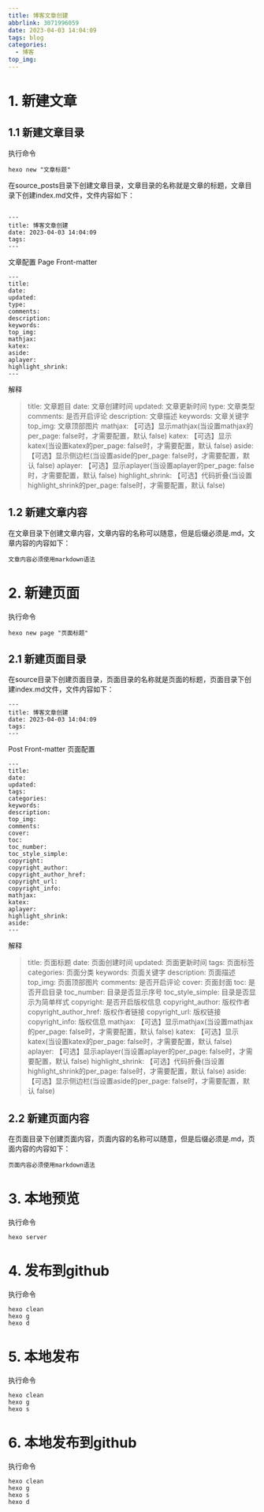```yaml
---
title: 博客文章创建
abbrlink: 3071996059
date: 2023-04-03 14:04:09
tags: blog
categories:
  - 博客
top_img:
---
```

# 1. 新建文章

## 1.1 新建文章目录

执行命令

```
hexo new "文章标题"
```

在source\_posts目录下创建文章目录，文章目录的名称就是文章的标题，文章目录下创建index.md文件，文件内容如下：

```

---
title: 博客文章创建
date: 2023-04-03 14:04:09
tags:
---

```

文章配置 Page Front-matter

```
---
title:
date:
updated:
type:
comments:
description:
keywords:
top_img:
mathjax:
katex:
aside:
aplayer:
highlight_shrink:
---
```

解释
>title: 文章题目
date: 文章创建时间
updated: 文章更新时间
type: 文章类型
comments: 是否开启评论
description:   文章描述
keywords: 文章关键字
top_img: 文章顶部图片
mathjax: 【可选】显示mathjax(当设置mathjax的per_page: false时，才需要配置，默认 false)
katex: 【可选】显示katex(当设置katex的per_page: false时，才需要配置，默认 false)
aside: 【可选】显示侧边栏(当设置aside的per_page: false时，才需要配置，默认 false)
aplayer: 【可选】显示aplayer(当设置aplayer的per_page: false时，才需要配置，默认 false)
highlight_shrink: 【可选】代码折叠(当设置highlight_shrink的per_page: false时，才需要配置，默认 false)


## 1.2 新建文章内容

在文章目录下创建文章内容，文章内容的名称可以随意，但是后缀必须是.md，文章内容的内容如下：

```
文章内容必须使用markdown语法
```
# 2. 新建页面

执行命令

```
hexo new page "页面标题"
```

## 2.1 新建页面目录

在source目录下创建页面目录，页面目录的名称就是页面的标题，页面目录下创建index.md文件，文件内容如下：
```
---
title: 博客文章创建
date: 2023-04-03 14:04:09
tags:
---
```
Post Front-matter 页面配置

```
---
title:
date:
updated:
tags:
categories:
keywords:
description:
top_img:
comments:
cover:
toc:
toc_number:
toc_style_simple:
copyright:
copyright_author:
copyright_author_href:
copyright_url:
copyright_info:
mathjax:
katex:
aplayer:
highlight_shrink:
aside:
---
```

解释
>title: 页面标题
date: 页面创建时间
updated: 页面更新时间
tags: 页面标签
categories: 页面分类
keywords: 页面关键字
description: 页面描述
top_img: 页面顶部图片
comments: 是否开启评论
cover: 页面封面
toc: 是否开启目录
toc_number: 目录是否显示序号
toc_style_simple: 目录是否显示为简单样式
copyright: 是否开启版权信息
copyright_author: 版权作者
copyright_author_href: 版权作者链接
copyright_url: 版权链接
copyright_info: 版权信息
mathjax: 【可选】显示mathjax(当设置mathjax的per_page: false时，才需要配置，默认 false)
katex: 【可选】显示katex(当设置katex的per_page: false时，才需要配置，默认 false)
aplayer: 【可选】显示aplayer(当设置aplayer的per_page: false时，才需要配置，默认 false)
highlight_shrink: 【可选】代码折叠(当设置highlight_shrink的per_page: false时，才需要配置，默认 false)
aside: 【可选】显示侧边栏(当设置aside的per_page: false时，才需要配置，默认 false)


## 2.2 新建页面内容

在页面目录下创建页面内容，页面内容的名称可以随意，但是后缀必须是.md，页面内容的内容如下：
```
页面内容必须使用markdown语法
```

# 3. 本地预览

执行命令

```
hexo server
```

# 4. 发布到github

执行命令

```
hexo clean
hexo g
hexo d
```

# 5. 本地发布

执行命令

```
hexo clean
hexo g
hexo s
```

# 6. 本地发布到github

执行命令

```
hexo clean
hexo g
hexo s
hexo d
```
